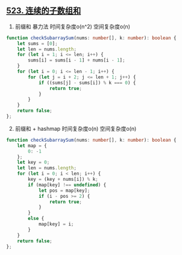 ## [523. 连续的子数组和](https://leetcode.cn/problems/continuous-subarray-sum/)

1. 前缀和 暴力法 时间复杂度o(n^2) 空间复杂度o(n)
```ts
function checkSubarraySum(nums: number[], k: number): boolean {
    let sums = [0];
    let len = nums.length;
    for (let i = 1; i <= len; i++) {
        sums[i] = sums[i - 1] + nums[i - 1];
    }
    for (let i = 0; i <= len - 1; i++) {
        for (let j = i + 2; j <= len + 1; j++) {
            if ((sums[j] - sums[i]) % k === 0) {
                return true;
            }
        }
    }
    return false;
};
```

2. 前缀和 + hashmap 时间复杂度o(n) 空间复杂度o(n)
```ts
function checkSubarraySum(nums: number[], k: number): boolean {
    let map = {
        0: -1
    };
    let key = 0;
    let len = nums.length;
    for (let i = 0; i < len; i++) {
        key = (key + nums[i]) % k;
        if (map[key] !== undefined) {
            let pos = map[key];
            if (i - pos >= 2) {
                return true;
            }
        }
        else {
            map[key] = i;
        }
    }
    return false;
};
```